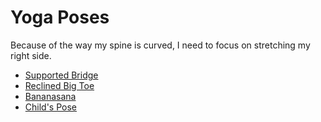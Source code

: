 # Yoga Poses

Because of the way my spine is curved, I need to focus on stretching my right
side.

- [Supported Bridge](./supported-bridge.md)
- [Reclined Big Toe](./reclined-big-toe.md)
- [Bananasana](./bananasana.md)
- [Child's Pose](./childs.md)
